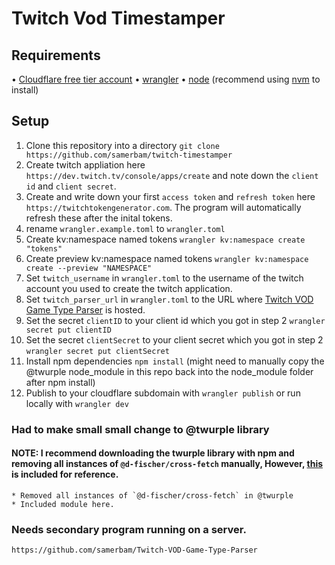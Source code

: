 # Twitch Vod Timestamper

## Requirements
• [Cloudflare free tier account](https://dash.cloudflare.com/sign-up)
• [wrangler](https://developers.cloudflare.com/workers/cli-wrangler)
• [node](https://nodejs.org/) (recommend using [nvm](https://github.com/nvm-sh/nvm) to install)

## Setup
1. Clone this repository into a directory `git clone https://github.com/samerbam/twitch-timestamper`
2. Create twitch appliation here `https://dev.twitch.tv/console/apps/create` and note down the `client id` and `client secret`.
3. Create and write down your first `access token` and `refresh token` here `https://twitchtokengenerator.com`. The program will automatically refresh these after the inital tokens.
4. rename `wrangler.example.toml` to `wrangler.toml`
5. Create kv:namespace named tokens `wrangler kv:namespace create "tokens"`
6. Create preview kv:namespace named tokens `wrangler kv:namespace create --preview "NAMESPACE"`
7. Set `twitch_username` in `wrangler.toml` to the username of the twitch account you used to create the twitch application.
8. Set `twitch_parser_url` in `wrangler.toml` to the URL where [Twitch VOD Game Type Parser](https://github.com/samerbam/Twitch-VOD-Game-Type-Parser) is hosted.
9. Set the secret `clientID` to your client id which you got in step 2 `wrangler secret put clientID`
10. Set the secret `clientSecret` to your client secret which you got in step 2 `wrangler secret put clientSecret`
11. Install npm dependencies `npm install` (might need to manually copy the @twurple node_module in this repo back into the node_module folder after npm install)
11. Publish to your cloudflare subdomain with `wrangler publish` or run locally with `wrangler dev`

### Had to make small small change to @twurple library
#### NOTE: I recommend downloading the twurple library with npm and removing all instances of `@d-fischer/cross-fetch` manually, However, [this](https://github.com/samerbam/twitch-timestamper/tree/master/node_modules/%40twurple) is included for reference.
	* Removed all instances of `@d-fischer/cross-fetch` in @twurple
	* Included module here.

### Needs secondary program running on a server.
	https://github.com/samerbam/Twitch-VOD-Game-Type-Parser
